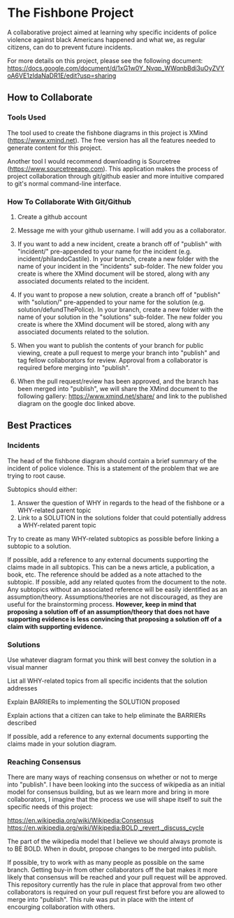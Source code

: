 # The Fishbone Project
A collaborative project aimed at learning why specific incidents of police violence against black Americans happened and what we, as regular citizens, can do to prevent future incidents.

For more details on this project, please see the following document:
https://docs.google.com/document/d/1xG1w0Y_Nvqp_WWqnbBdi3uOyZVYoA6VE1zIdaNaDR1E/edit?usp=sharing

## How to Collaborate
### Tools Used
The tool used to create the fishbone diagrams in this project is XMind (https://www.xmind.net). The free version has all the features needed to generate content for this project.

Another tool I would recommend downloading is Sourcetree (https://www.sourcetreeapp.com). This application makes the process of project collaboration through git/github easier and more intuitive compared to git's normal command-line interface.

### How To Collaborate With Git/Github
1. Create a github account

2. Message me with your github username. I will add you as a collaborator.

3. If you want to add a new incident, create a branch off of "publish" with "incident/" pre-appended to your name for the incident (e.g. incident/philandoCastile). In your branch, create a new folder with the name of your incident in the "incidents" sub-folder. The new folder you create is where the XMind document will be stored, along with any associated documents related to the incident.

4. If you want to propose a new solution, create a branch off of "publish" with "solution/" pre-appended to your name for the solution (e.g. solution/defundThePolice). In your branch, create a new folder with the name of your solution in the "solutions" sub-folder. The new folder you create is where the XMind document will be stored, along with any associated documents related to the solution.

5. When you want to publish the contents of your branch for public viewing, create a pull request to merge your branch into "publish" and tag fellow collaborators for review. Approval from a collaborator is required before merging into "publish".

6. When the pull request/review has been approved, and the branch has been merged into "publish", we will share the XMind document to the following gallery: https://www.xmind.net/share/ and link to the published diagram on the google doc linked above.

## Best Practices

### Incidents
The head of the fishbone diagram should contain a brief summary of the incident of police violence. This is a statement of the problem that we are trying to root cause.

Subtopics should either:
1) Answer the question of WHY in regards to the head of the fishbone or a WHY-related parent topic
2) Link to a SOLUTION in the solutions folder that could potentially address a WHY-related parent topic

Try to create as many WHY-related subtopics as possible before linking a subtopic to a solution.

If possible, add a reference to any external documents supporting the claims made in all subtopics. This can be a news article, a publication, a book, etc. The reference should be added as a note attached to the subtopic. If possible, add any related quotes from the document to the note. Any subtopics without an associated reference will be easily identified as an assumption/theory. Assumptions/theories are not discouraged, as they are useful for the brainstorming process. **However, keep in mind that proposing a solution off of an assumption/theory that does not have supporting evidence is less convincing that proposing a solution off of a claim with supporting evidence.**

### Solutions
Use whatever diagram format you think will best convey the solution in a visual manner

List all WHY-related topics from all specific incidents that the solution addresses

Explain BARRIERs to implementing the SOLUTION proposed

Explain actions that a citizen can take to help eliminate the BARRIERs described

If possible, add a reference to any external documents supporting the claims made in your solution diagram.

### Reaching Consensus
There are many ways of reaching consensus on whether or not to merge into "publish". I have been looking into the success of wikipedia as an initial model for consensus building, but as we learn more and bring in more collaborators, I imagine that the process we use will shape itself to suit the specific needs of this project:

https://en.wikipedia.org/wiki/Wikipedia:Consensus
https://en.wikipedia.org/wiki/Wikipedia:BOLD,_revert,_discuss_cycle

The part of the wikipedia model that I believe we should always promote is to BE BOLD. When in doubt, propose changes to be merged into publish.

If possible, try to work with as many people as possible on the same branch. Getting buy-in from other collaborators off the bat makes it more likely that consensus will be reached and your pull request will be approved. This repository currently has the rule in place that approval from two other collaborators is required on your pull request first before you are allowed to merge into "publish". This rule was put in place with the intent of encourging collaboration with others.
